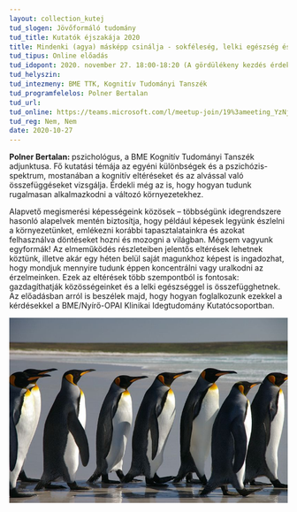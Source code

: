 ```yaml
---
layout: collection_kutej
tud_slogen: Jövőformáló tudomány
tud_title: Kutatók éjszakája 2020
title: Mindenki (agya) másképp csinálja - sokféleség, lelki egészség és a kognitív tudomány.
tud_tipus: Online előadás
tud_idopont: 2020. november 27. 18:00-18:20 (A gördülékeny kezdés érdekében már 17:15-től lehet csatlakozni az eseményhez.)
tud_helyszin:
tud_intezmeny: BME TTK, Kognitív Tudományi Tanszék 
tud_programfelelos: Polner Bertalan
tud_url:
tud_online: https://teams.microsoft.com/l/meetup-join/19%3ameeting_YzNjY2RjNTUtMmIxOS00MjIxLWEyODktOGY5NDlhMGQ1YjY5%40thread.v2/0?context=%7b%22Tid%22%3a%226a3548ab-7570-4271-91a8-58da00697029%22%2c%22Oid%22%3a%225e1b8b85-31ec-4bf8-a6b9-2a98d348d0a2%22%2c%22IsBroadcastMeeting%22%3atrue%7d
tud_reg: Nem, Nem
date: 2020-10-27
---
```

<b>Polner Bertalan: </b> pszichológus, a BME Kognitív Tudományi Tanszék adjunktusa. Fő kutatási témája az egyéni különbségek és a pszichózis-spektrum, mostanában a kognitív eltéréseket és az alvással való összefüggéseket vizsgálja. Érdekli még az is, hogy hogyan tudunk rugalmasan alkalmazkodni a változó környezetekhez.

Alapvető megismerési képességeink közösek – többségünk idegrendszere hasonló alapelvek mentén biztosítja, hogy például képesek legyünk észlelni a környezetünket, emlékezni korábbi tapasztalatainkra és azokat felhasználva döntéseket hozni és mozogni a világban. Mégsem vagyunk egyformák! Az elmeműködés részleteiben jelentős eltérések lehetnek köztünk, illetve akár egy héten belül saját magunkhoz képest is ingadozhat, hogy mondjuk mennyire tudunk éppen koncentrálni vagy uralkodni az érzelmeinken. Ezek az eltérések több szempontból is fontosak: gazdagíthatják közösségeinket és a lelki egészséggel is összefügghetnek. Az előadásban arról is beszélek majd, hogy hogyan foglalkozunk ezekkel a kérdésekkel a BME/Nyírő-OPAI Klinikai Idegtudomány Kutatócsoportban. 

<img src="images/falkland_islands_penguins.jpg" max-width="500" class="center"> 


